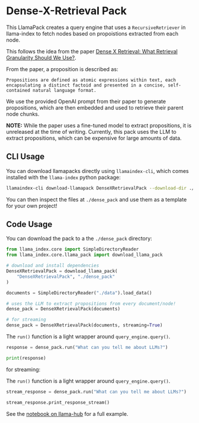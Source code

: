 # Dense-X-Retrieval Pack

This LlamaPack creates a query engine that uses a `RecursiveRetriever` in llama-index to fetch nodes based on propoistions extracted from each node.

This follows the idea from the paper [Dense X Retrieval: What Retrieval Granularity Should We Use?](https://arxiv.org/abs/2312.06648).

From the paper, a proposition is described as:

```
Propositions are defined as atomic expressions within text, each encapsulating a distinct factoid and presented in a concise, self-contained natural language format.
```

We use the provided OpenAI prompt from their paper to generate propositions, which are then embedded and used to retrieve their parent node chunks.

**NOTE:** While the paper uses a fine-tuned model to extract propositions, it is unreleased at the time of writing. Currently, this pack uses the LLM to extract propositions, which can be expensive for large amounts of data.

## CLI Usage

You can download llamapacks directly using `llamaindex-cli`, which comes installed with the `llama-index` python package:

```bash
llamaindex-cli download-llamapack DenseXRetrievalPack --download-dir ./dense_pack
```

You can then inspect the files at `./dense_pack` and use them as a template for your own project!

## Code Usage

You can download the pack to a the `./dense_pack` directory:

```python
from llama_index.core import SimpleDirectoryReader
from llama_index.core.llama_pack import download_llama_pack

# download and install dependencies
DenseXRetrievalPack = download_llama_pack(
    "DenseXRetrievalPack", "./dense_pack"
)

documents = SimpleDirectoryReader("./data").load_data()

# uses the LLM to extract propositions from every document/node!
dense_pack = DenseXRetrievalPack(documents)

# for streaming
dense_pack = DenseXRetrievalPack(documents, streaming=True)
```

The `run()` function is a light wrapper around `query_engine.query()`.

```python
response = dense_pack.run("What can you tell me about LLMs?")

print(response)
```

for streaming:

The `run()` function is a light wrapper around `query_engine.query()`.

```python
stream_response = dense_pack.run("What can you tell me about LLMs?")

stream_response.print_response_stream()
```

See the [notebook on llama-hub](https://github.com/run-llama/llama-hub/blob/main/llama_hub/llama_packs/dense_x_retrieval/dense_x_retrieval.ipynb) for a full example.
